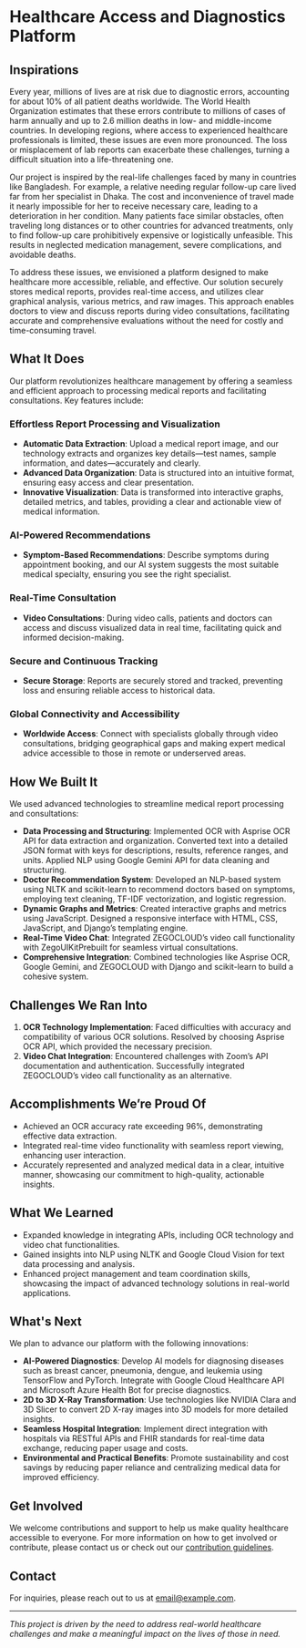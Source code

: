 # Healthcare Access and Diagnostics Platform

## Inspirations

Every year, millions of lives are at risk due to diagnostic errors, accounting for about 10% of all patient deaths worldwide. The World Health Organization estimates that these errors contribute to millions of cases of harm annually and up to 2.6 million deaths in low- and middle-income countries. In developing regions, where access to experienced healthcare professionals is limited, these issues are even more pronounced. The loss or misplacement of lab reports can exacerbate these challenges, turning a difficult situation into a life-threatening one.

Our project is inspired by the real-life challenges faced by many in countries like Bangladesh. For example, a relative needing regular follow-up care lived far from her specialist in Dhaka. The cost and inconvenience of travel made it nearly impossible for her to receive necessary care, leading to a deterioration in her condition. Many patients face similar obstacles, often traveling long distances or to other countries for advanced treatments, only to find follow-up care prohibitively expensive or logistically unfeasible. This results in neglected medication management, severe complications, and avoidable deaths.

To address these issues, we envisioned a platform designed to make healthcare more accessible, reliable, and effective. Our solution securely stores medical reports, provides real-time access, and utilizes clear graphical analysis, various metrics, and raw images. This approach enables doctors to view and discuss reports during video consultations, facilitating accurate and comprehensive evaluations without the need for costly and time-consuming travel.

## What It Does

Our platform revolutionizes healthcare management by offering a seamless and efficient approach to processing medical reports and facilitating consultations. Key features include:

### Effortless Report Processing and Visualization

- **Automatic Data Extraction**: Upload a medical report image, and our technology extracts and organizes key details—test names, sample information, and dates—accurately and clearly.
- **Advanced Data Organization**: Data is structured into an intuitive format, ensuring easy access and clear presentation.
- **Innovative Visualization**: Data is transformed into interactive graphs, detailed metrics, and tables, providing a clear and actionable view of medical information.

### AI-Powered Recommendations

- **Symptom-Based Recommendations**: Describe symptoms during appointment booking, and our AI system suggests the most suitable medical specialty, ensuring you see the right specialist.

### Real-Time Consultation

- **Video Consultations**: During video calls, patients and doctors can access and discuss visualized data in real time, facilitating quick and informed decision-making.

### Secure and Continuous Tracking

- **Secure Storage**: Reports are securely stored and tracked, preventing loss and ensuring reliable access to historical data.

### Global Connectivity and Accessibility

- **Worldwide Access**: Connect with specialists globally through video consultations, bridging geographical gaps and making expert medical advice accessible to those in remote or underserved areas.

## How We Built It

We used advanced technologies to streamline medical report processing and consultations:

- **Data Processing and Structuring**: Implemented OCR with Asprise OCR API for data extraction and organization. Converted text into a detailed JSON format with keys for descriptions, results, reference ranges, and units. Applied NLP using Google Gemini API for data cleaning and structuring.
- **Doctor Recommendation System**: Developed an NLP-based system using NLTK and scikit-learn to recommend doctors based on symptoms, employing text cleaning, TF-IDF vectorization, and logistic regression.
- **Dynamic Graphs and Metrics**: Created interactive graphs and metrics using JavaScript. Designed a responsive interface with HTML, CSS, JavaScript, and Django’s templating engine.
- **Real-Time Video Chat**: Integrated ZEGOCLOUD’s video call functionality with ZegoUIKitPrebuilt for seamless virtual consultations.
- **Comprehensive Integration**: Combined technologies like Asprise OCR, Google Gemini, and ZEGOCLOUD with Django and scikit-learn to build a cohesive system.

## Challenges We Ran Into

1. **OCR Technology Implementation**: Faced difficulties with accuracy and compatibility of various OCR solutions. Resolved by choosing Asprise OCR API, which provided the necessary precision.
2. **Video Chat Integration**: Encountered challenges with Zoom’s API documentation and authentication. Successfully integrated ZEGOCLOUD’s video call functionality as an alternative.

## Accomplishments We’re Proud Of

- Achieved an OCR accuracy rate exceeding 96%, demonstrating effective data extraction.
- Integrated real-time video functionality with seamless report viewing, enhancing user interaction.
- Accurately represented and analyzed medical data in a clear, intuitive manner, showcasing our commitment to high-quality, actionable insights.

## What We Learned

- Expanded knowledge in integrating APIs, including OCR technology and video chat functionalities.
- Gained insights into NLP using NLTK and Google Cloud Vision for text data processing and analysis.
- Enhanced project management and team coordination skills, showcasing the impact of advanced technology solutions in real-world applications.

## What's Next

We plan to advance our platform with the following innovations:

- **AI-Powered Diagnostics**: Develop AI models for diagnosing diseases such as breast cancer, pneumonia, dengue, and leukemia using TensorFlow and PyTorch. Integrate with Google Cloud Healthcare API and Microsoft Azure Health Bot for precise diagnostics.
- **2D to 3D X-Ray Transformation**: Use technologies like NVIDIA Clara and 3D Slicer to convert 2D X-ray images into 3D models for more detailed insights.
- **Seamless Hospital Integration**: Implement direct integration with hospitals via RESTful APIs and FHIR standards for real-time data exchange, reducing paper usage and costs.
- **Environmental and Practical Benefits**: Promote sustainability and cost savings by reducing paper reliance and centralizing medical data for improved efficiency.

## Get Involved

We welcome contributions and support to help us make quality healthcare accessible to everyone. For more information on how to get involved or contribute, please contact us or check out our [contribution guidelines](CONTRIBUTING.md).

## Contact

For inquiries, please reach out to us at [email@example.com](mailto:email@example.com).

---

*This project is driven by the need to address real-world healthcare challenges and make a meaningful impact on the lives of those in need.*
